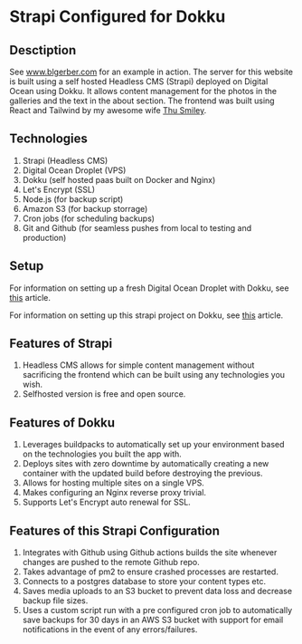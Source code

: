 # Strapi Configured for Dokku
## **Desctiption**

See www.blgerber.com for an example in action. The server for this website is built using a self hosted Headless CMS (Strapi) deployed on Digital Ocean using Dokku. It allows content management for the photos in the galleries and the text in the about section. The frontend was built using React and Tailwind by my awesome wife [Thu Smiley](https://github.com/thusmiley).

## **Technologies**
1. Strapi (Headless CMS)
2. Digital Ocean Droplet (VPS)
3. Dokku (self hosted paas built on Docker and Nginx)
4. Let's Encrypt (SSL)
5. Node.js (for backup script)
6. Amazon S3 (for backup storrage)
7. Cron jobs (for scheduling backups)
8. Git and Github (for seamless pushes from local to testing and production)

## **Setup**
For information on setting up a fresh Digital Ocean Droplet with Dokku, see [this](https://medium.com/@brenden-naughty-cat/how-to-set-up-a-digital-ocean-droplet-for-dokku-123633536a17) article.

For information on setting up this strapi project on Dokku, see [this](https://medium.com/@brenden-naughty-cat/how-to-set-up-strapi-headless-cms-using-dokku-b71e6467b8b9) article.

## **Features of Strapi**
1. Headless CMS allows for simple content management without sacrificing the frontend which can be built using any technologies you wish.
2. Selfhosted version is free and open source.

## **Features of Dokku**
1. Leverages buildpacks to automatically set up your environment based on the technologies you built the app with.
2. Deploys sites with zero downtime by automatically creating a new container with the updated build before destroying the previous.
3. Allows for hosting multiple sites on a single VPS.
4. Makes configuring an Nginx reverse proxy trivial.
5. Supports Let's Encrypt auto renewal for SSL.

## **Features of this Strapi Configuration**
1. Integrates with Github using Github actions builds the site whenever changes are pushed to the remote Github repo.
2. Takes advantage of pm2 to ensure crashed processes are restarted.
3. Connects to a postgres database to store your content types etc.
4. Saves media uploads to an S3 bucket to prevent data loss and decrease backup file sizes.
5. Uses a custom script run with a pre configured cron job to automatically save backups for 30 days in an AWS S3 bucket with support for email notifications in the event of any errors/failures.




